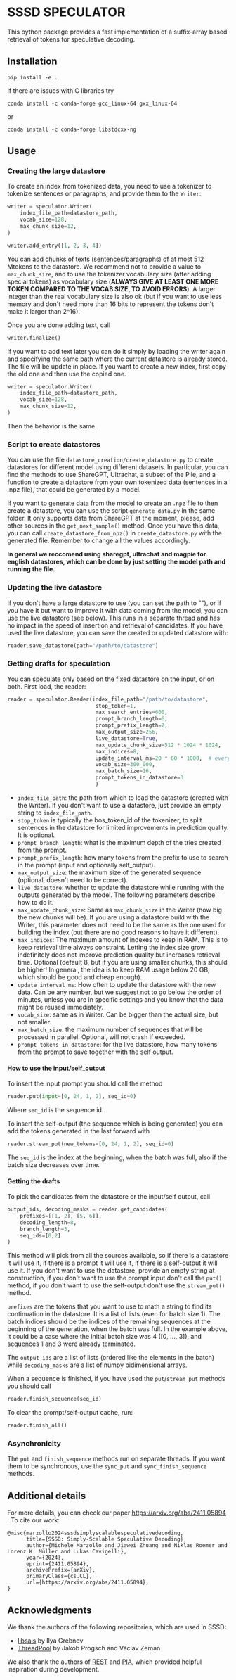 # SSSD SPECULATOR

This python package provides a fast implementation of a suffix-array based retrieval of tokens for speculative decoding.


## Installation

```
pip install -e .
```

If there are issues with C libraries try

```
conda install -c conda-forge gcc_linux-64 gxx_linux-64
```
or
```
conda install -c conda-forge libstdcxx-ng
```
## Usage

### Creating the large datastore

To create an index from tokenized data, you need to use a tokenizer to tokenize sentences or paragraphs, and provide them to the `Writer`:

```python
writer = speculator.Writer(
    index_file_path=datastore_path,
    vocab_size=128,
    max_chunk_size=12,
)

writer.add_entry([1, 2, 3, 4])
```

You can add chunks of texts (sentences/paragraphs) of at most 512 Mtokens to the datastore. We recommend not to provide a value to `max_chunk_size`,
and to use the tokenizer vocabulary size (after adding special tokens) as vocabulary size (**ALWAYS GIVE AT LEAST ONE MORE TOKEN COMPARED TO THE VOCAB SIZE, TO AVOID ERRORS**).
A larger integer than the real vocabulary size is also ok (but if you want to use less memory and don't need more than 16 bits to represent the
tokens don't make it larger than 2^16).

Once you are done adding text, call

```python
writer.finalize()
```

If you want to add text later you can do it simply by loading the writer again and specifying the same path where the current datastore is already stored. The file will be update in place. If you want to create a new index, first copy the old one and then use the copied one.

```python
writer = speculator.Writer(
    index_file_path=datastore_path,
    vocab_size=128,
    max_chunk_size=12,
)
```

Then the behavior is the same.

### Script to create datastores

You can use the file `datastore_creation/create_datastore.py` to create datastores for different model using different datasets.
In particular, you can find the methods to use ShareGPT, Ultrachat, a subset of the Pile, and a function to create a datastore
from your own tokenized data (sentences in a .npz file), that could be generated by a model.

If you want to generate data from the model to create an `.npz` file to then create a datastore, you can use the script `generate_data.py`
in the same folder. It only supports data from ShareGPT at the moment, please, add other sources in the `get_next_sample()` method.
Once you have this data, you can call `create_datastore_from_npz()` in `create_datastore.py` with the generated file. Remember to change
all the values accordingly.

**In general we reccomend using sharegpt, ultrachat and magpie for english datastores, which can be done by just
setting the model path and running the file.**

### Updating the live datastore

If you don't have a large datastore to use (you can set the path to ""), or if you have it but want to improve it with data
coming from the model, you can use the live datastore (see below). This runs in a separate thread and has no impact in the speed of
insertion and retrieval of candidates.
If you have used the live datastore, you can save the created  or updated datastore with:

```python
reader.save_datastore(path="/path/to/datastore")
```

### Getting drafts for speculation

You can speculate only based on the fixed datastore on the input, or on both.
First load, the reader:

```python
reader = speculator.Reader(index_file_path="/path/to/datastore",
                            stop_token=1,
                            max_search_entries=600,
                            prompt_branch_length=6,
                            prompt_prefix_length=2,
                            max_output_size=256,
                            live_datastore=True,
                            max_update_chunk_size=512 * 1024 * 1024,
                            max_indices=8,
                            update_interval_ms=20 * 60 * 1000,  # every 20 minutes
                            vocab_size=300_000,
                            max_batch_size=16,
                            prompt_tokens_in_datastore=3
                            )
```

* `index_file_path`: the path from which to load the datastore (created with the Writer).
If you don't want to use a datastore, just provide an empty string to `index_file_path`.
* `stop_token` is typically the bos_token_id of the tokenizer, to split sentences in the datastore for limited improvements
in prediction quality. It is optional.
* `prompt_branch_length`: what is the maximum depth of the tries created from the prompt.
* `prompt_prefix_length`: how many tokens from the prefix to use to search in the prompt (input and optionally self_output).
* `max_output_size`: the maximum size of the generated sequence (optional, doesn't need to be correct).
* `live_datastore`: whether to update the datastore while running with the outputs generated by the model. The following parameters describe how to do it.
* `max_update_chunk_size`: Same as `max_chunk_size` in the Writer (how big the new chunks will be). If you are
using a datastore build with the Writer, this parameter does not need to be the same as the one used for building
the index (but there are no good reasons to have it different).
* `max_indices`: The maximum amount of indexes to keep in RAM. This is to keep retrieval time always constraint.
Letting the index size grow indefinitely does not improve prediction quality but increases retrieval time.
Optional (default 8, but if you are using smaller chunks, this should be higher! In general, the idea is to keep
RAM usage below 20 GB, which should be good and cheap enough).
* `update_interval_ms`: How often to update the datastore with the new data. Can be any number, but we suggest not
to go below the order of minutes, unless you are in specific settings and you know that the data might be reused
immediately.
* `vocab_size`: same as in Writer. Can be bigger than the actual size, but not smaller.
* `max_batch_size`: the maximum number of sequences that will be processed in parallel. Optional, will not crash if exceeded.
* `prompt_tokens_in_datastore`: for the live datastore, how many tokens from the prompt to save together with the self output.


#### How to use the input/self_output

To insert the input prompt you should call the method

```python
reader.put(input=[0, 24, 1, 2], seq_id=0)
```
Where `seq_id` is the sequence id.

To insert the self-output (the sequence which is being generated) you can add the tokens generated in the last forward with

```python
reader.stream_put(new_tokens=[0, 24, 1, 2], seq_id=0)
```

The `seq_id` is the index at the beginning, when the batch was full, also if the batch size decreases over time.

#### Getting the drafts

To pick the candidates from the datastore or the input/self output, call

```python
output_ids, decoding_masks = reader.get_candidates(
    prefixes=[[1, 2], [5, 6]],
    decoding_length=8,
    branch_length=3,
    seq_ids=[0,2]
)
```

This method will pick from all the sources available, so if there is a datastore it will use it, if there is a prompt it will use it,
if there is a self-output it will use it. If you don't want to use the datastore, provide an empty string at construction, if you don't
want to use the prompt input don't call the `put()` method, if you don't want to use the self-output don't use the `stream_put()` method.

`prefixes` are the tokens that you want to use to math a string to find its continuation in the datastore. It is a list of lists (even for batch size 1).
The batch indices should be the indices of the remaining sequences at the beginning of the generation, when the batch was full.
In the example above, it could be a case where the initial batch size was 4 ([0, ..., 3]), and sequences 1 and 3 were already terminated. 

The `output_ids` are a list of lists (ordered like the elements in the batch) while `decoding_masks` are a list of numpy bidimensional arrays.

When a sequence is finished, if you have used the `put`/`stream_put` methods you should call

```python
reader.finish_sequence(seq_id)
```

To clear the prompt/self-output cache, run:

```python
reader.finish_all()
```

### Asynchronicity

The `put` and `finish_sequence` methods run on separate threads. If you want them to be synchronous, use the `sync_put` and `sync_finish_sequence` methods.

## Additional details

For more details, you can check our paper https://arxiv.org/abs/2411.05894 . To cite our work:

```
@misc{marzollo2024sssdsimplyscalablespeculativedecoding,
      title={SSSD: Simply-Scalable Speculative Decoding}, 
      author={Michele Marzollo and Jiawei Zhuang and Niklas Roemer and Lorenz K. Müller and Lukas Cavigelli},
      year={2024},
      eprint={2411.05894},
      archivePrefix={arXiv},
      primaryClass={cs.CL},
      url={https://arxiv.org/abs/2411.05894}, 
}
```

## Acknowledgments

We thank the authors of the following repositories, which are used in SSSD:

* [libsais](https://github.com/IlyaGrebnov/libsais) by Ilya Grebnov
* [ThreadPool](https://github.com/progschj/ThreadPool) by Jakob Progsch and Václav Zeman

We also thank the authors of [REST](https://github.com/FasterDecoding/REST/tree/main) and [PIA](https://github.com/alipay/PainlessInferenceAcceleration/tree/main), which provided helpful inspiration during development.
